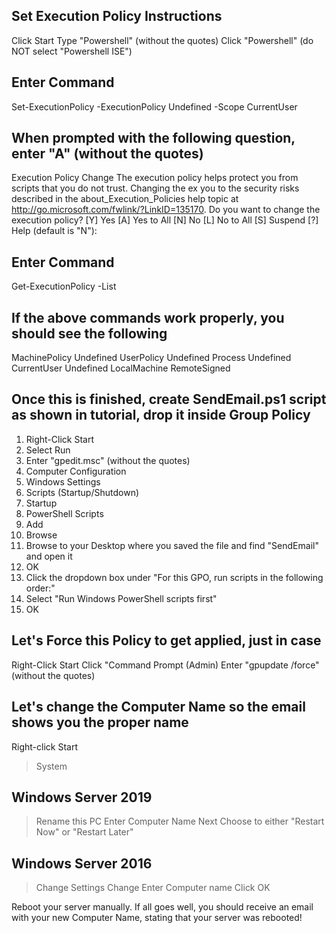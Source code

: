 ## Set Execution Policy Instructions ##
Click Start
Type "Powershell" (without the quotes)
Click "Powershell" (do NOT select "Powershell ISE")

## Enter Command ##
Set-ExecutionPolicy -ExecutionPolicy Undefined -Scope CurrentUser

## When prompted with the following question, enter "A" (without the quotes)

Execution Policy Change
The execution policy helps protect you from scripts that you do not trust. Changing the ex
you to the security risks described in the about_Execution_Policies help topic at
http://go.microsoft.com/fwlink/?LinkID=135170. Do you want to change the execution policy?
[Y] Yes  [A] Yes to All  [N] No  [L] No to All  [S] Suspend  [?] Help (default is "N"):

## Enter Command ##
Get-ExecutionPolicy -List

## If the above commands work properly, you should see the following ##
   
MachinePolicy       Undefined
   UserPolicy       Undefined
      Process       Undefined
  CurrentUser       Undefined
 LocalMachine    RemoteSigned
 
 
 ## Once this is finished, create SendEmail.ps1 script as shown in tutorial, drop it inside Group Policy ##
 
1. Right-Click Start
2. Select Run
3. Enter "gpedit.msc" (without the quotes)
4. Computer Configuration
5. Windows Settings
6. Scripts (Startup/Shutdown)
7. Startup
8. PowerShell Scripts
9. Add
10. Browse
11. Browse to your Desktop where you saved the file and find "SendEmail" and open it
12. OK
13. Click the dropdown box under "For this GPO, run scripts in the following order:"
14. Select "Run Windows PowerShell scripts first"
15. OK

## Let's Force this Policy to get applied, just in case ##
Right-Click Start
Click "Command Prompt (Admin)
Enter "gpupdate /force" (without the quotes)

## Let's change the Computer Name so the email shows you the proper name ##
Right-click Start
> System
## Windows Server 2019 ##
> Rename this PC
> Enter Computer Name
> Next
> Choose to either "Restart Now" or "Restart Later"
## Windows Server 2016 ##
> Change Settings
> Change
> Enter Computer name
> Click OK

Reboot your server manually. If all goes well, you should receive an email with your new Computer Name, stating that your server was rebooted!

